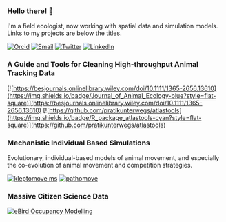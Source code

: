 ### Hello there! 👋

I'm a field ecologist, now working with spatial data and simulation models. Links to my projects are below the titles.

[![Orcid](https://img.shields.io/badge/Orcid-gray?style=flat-square&logo=ORCID)](https://orcid.org/0000-0001-5294-7819)
[![Email](https://img.shields.io/badge/Email-pratikgupte16@gmail.com-blue?style=flat-square)](mailto:pratikgupte16@gmail.com)
[![Twitter](https://img.shields.io/badge/Twitter-9cf?style=flat-square&logo=Twitter)](http://twitter.com/pratikunterwegs)
[![LinkedIn](https://img.shields.io/badge/LinkedIn-informational?style=flat-square&logo=LinkedIn)](https://www.linkedin.com/in/pratik-gupte-8660643b/)


### A Guide and Tools for Cleaning High-throughput Animal Tracking Data
<!-- badges: start -->
  [![https://besjournals.onlinelibrary.wiley.com/doi/10.1111/1365-2656.13610](https://img.shields.io/badge/Journal_of_Animal_Ecology-blue?style=flat-square)](https://besjournals.onlinelibrary.wiley.com/doi/10.1111/1365-2656.13610)
  [![https://github.com/pratikunterwegs/atlastools](https://img.shields.io/badge/R_package_atlastools-cyan?style=flat-square)](https://github.com/pratikunterwegs/atlastools)
<!-- badges: end -->

### Mechanistic Individual Based Simulations

Evolutionary, individual-based models of animal movement, and especially the co-evolution of animal movement and competition strategies.

[![kleptomove ms](https://img.shields.io/badge/Coevolution_Movement_Competition-blue?style=flat-square)](https://github.com/pratikunterwegs/kleptomove-ms)
[![pathomove](https://img.shields.io/badge/Evolution_Movement_Disease-pink?style=flat-square)](https://github.com/pratikunterwegs/pathomove)

### Massive Citizen Science Data

[![eBird Occupancy Modelling](https://img.shields.io/badge/Github-eBird_Occupancy_Modelling-blue?style=flat-square)](https://github.com/pratikunterwegs/hillybirds)
